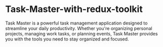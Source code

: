 # Task-Master-with-redux-toolkit
Task Master is a powerful task management application designed to streamline your daily productivity. Whether you're organizing personal projects, managing work tasks, or planning events, Task Master provides you with the tools you need to stay organized and focused.

